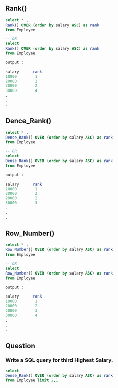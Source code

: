 ## Rank()

```sql
select * ,
Rank() OVER (order by salary ASC) as rank
from Employee

-- OR
select
Rank() OVER (order by salary ASC) as rank
from Employee

output :

salary      rank
10000        1
20000        2
20000        2
30000        4
.
.
.
```

## Dence_Rank()

```sql
select * ,
Dense_Rank() OVER (order by salary ASC) as rank
from Employee

-- OR
select
Dense_Rank() OVER (order by salary ASC) as rank
from Employee

output :

salary      rank
10000        1
20000        2
20000        2
30000        3
.
.
.
```

## Row_Number()

```sql
select * ,
Row_Number() OVER (order by salary ASC) as rank
from Employee

-- OR
select
Row_Number() OVER (order by salary ASC) as rank
from Employee

output :

salary      rank
10000        1
20000        2
20000        3
30000        4
.
.
.
```

## Question

### Write a SQL query for third Highest Salary.

```sql
select
Dense_Rank() OVER (order by salary ASC) as rank
from Employee limit 2,1
```
